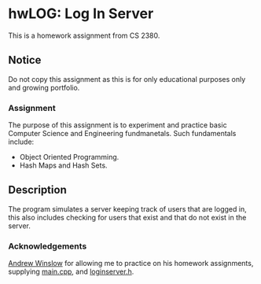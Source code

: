 # hwLOG: Log In Server
This is a homework assignment from CS 2380.

## Notice
Do not copy this assignment as this is for only educational purposes only and growing portfolio.

### Assignment
The purpose of this assignment is to experiment and practice basic Computer Science and Engineering fundmanetals. Such fundamentals include:
- Object Oriented Programming.
- Hash Maps and Hash Sets.

## Description
The program simulates a server keeping track of users that are logged in, this also includes checking for users that exist and that do not exist in the server.

### Acknowledgements
[Andrew Winslow](https://github.com/andrewwinslow/cs2/tree/master/hwLOG) for allowing me to practice on his homework assignments, supplying [main.cpp](https://github.com/andrewwinslow/cs2/blob/master/hwLOG/main.cpp), and [loginserver.h](https://github.com/andrewwinslow/cs2/blob/master/hwLOG/loginserver.h).